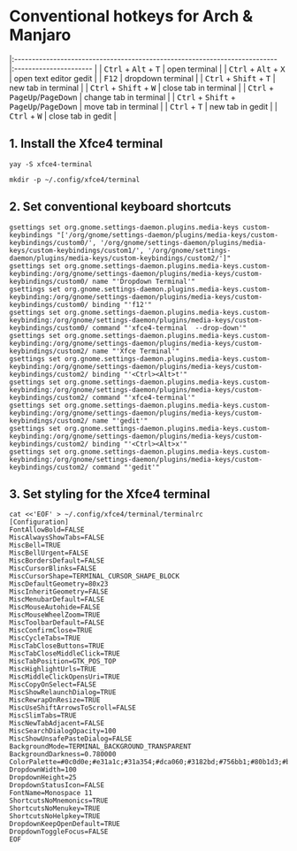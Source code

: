 # Conventional hotkeys for Arch & Manjaro

|:-------------------------------------------------------------------------- |:---------------------- |
| <kbd>Ctrl</kbd> + <kbd>Alt</kbd> + <kbd>T</kbd>                            | open terminal          |
| <kbd>Ctrl</kbd> + <kbd>Alt</kbd> + <kbd>X</kbd>                            | open text editor gedit |
| <kbd>F12</kbd>                                                             | dropdown terminal      |
| <kbd>Ctrl</kbd> + <kbd>Shift</kbd> + <kbd>T</kbd>                          | new tab in terminal    |
| <kbd>Ctrl</kbd> + <kbd>Shift</kbd> + <kbd>W</kbd>                          | close tab in terminal  |
| <kbd>Ctrl</kbd> + <kbd>PageUp</kbd>/<kbd>PageDown</kbd>                    | change tab in terminal |
| <kbd>Ctrl</kbd> + <kbd>Shift</kbd> + <kbd>PageUp</kbd>/<kbd>PageDown</kbd> | move tab in terminal   |
| <kbd>Ctrl</kbd> + <kbd>T</kbd>                                             | new tab in gedit       |
| <kbd>Ctrl</kbd> + <kbd>W</kbd>                                             | close tab in gedit     |

## 1. Install the Xfce4 terminal

```console
yay -S xfce4-terminal

mkdir -p ~/.config/xfce4/terminal
```

## 2. Set conventional keyboard shortcuts

```console
gsettings set org.gnome.settings-daemon.plugins.media-keys custom-keybindings "['/org/gnome/settings-daemon/plugins/media-keys/custom-keybindings/custom0/', '/org/gnome/settings-daemon/plugins/media-keys/custom-keybindings/custom1/', '/org/gnome/settings-daemon/plugins/media-keys/custom-keybindings/custom2/']"
gsettings set org.gnome.settings-daemon.plugins.media-keys.custom-keybinding:/org/gnome/settings-daemon/plugins/media-keys/custom-keybindings/custom0/ name "'Dropdown Terminal'"
gsettings set org.gnome.settings-daemon.plugins.media-keys.custom-keybinding:/org/gnome/settings-daemon/plugins/media-keys/custom-keybindings/custom0/ binding "'f12'"
gsettings set org.gnome.settings-daemon.plugins.media-keys.custom-keybinding:/org/gnome/settings-daemon/plugins/media-keys/custom-keybindings/custom0/ command "'xfce4-terminal  --drop-down'"
gsettings set org.gnome.settings-daemon.plugins.media-keys.custom-keybinding:/org/gnome/settings-daemon/plugins/media-keys/custom-keybindings/custom2/ name "'Xfce Terminal'"
gsettings set org.gnome.settings-daemon.plugins.media-keys.custom-keybinding:/org/gnome/settings-daemon/plugins/media-keys/custom-keybindings/custom2/ binding "'<Ctrl><Alt>t'"
gsettings set org.gnome.settings-daemon.plugins.media-keys.custom-keybinding:/org/gnome/settings-daemon/plugins/media-keys/custom-keybindings/custom2/ command "'xfce4-terminal'"
gsettings set org.gnome.settings-daemon.plugins.media-keys.custom-keybinding:/org/gnome/settings-daemon/plugins/media-keys/custom-keybindings/custom2/ name "'gedit'"
gsettings set org.gnome.settings-daemon.plugins.media-keys.custom-keybinding:/org/gnome/settings-daemon/plugins/media-keys/custom-keybindings/custom2/ binding "'<Ctrl><Alt>x'"
gsettings set org.gnome.settings-daemon.plugins.media-keys.custom-keybinding:/org/gnome/settings-daemon/plugins/media-keys/custom-keybindings/custom2/ command "'gedit'"
```

## 3. Set styling for the Xfce4 terminal

```console
cat <<'EOF' > ~/.config/xfce4/terminal/terminalrc
[Configuration]
FontAllowBold=FALSE
MiscAlwaysShowTabs=FALSE
MiscBell=TRUE
MiscBellUrgent=FALSE
MiscBordersDefault=FALSE
MiscCursorBlinks=FALSE
MiscCursorShape=TERMINAL_CURSOR_SHAPE_BLOCK
MiscDefaultGeometry=80x23
MiscInheritGeometry=FALSE
MiscMenubarDefault=FALSE
MiscMouseAutohide=FALSE
MiscMouseWheelZoom=TRUE
MiscToolbarDefault=FALSE
MiscConfirmClose=TRUE
MiscCycleTabs=TRUE
MiscTabCloseButtons=TRUE
MiscTabCloseMiddleClick=TRUE
MiscTabPosition=GTK_POS_TOP
MiscHighlightUrls=TRUE
MiscMiddleClickOpensUri=TRUE
MiscCopyOnSelect=FALSE
MiscShowRelaunchDialog=TRUE
MiscRewrapOnResize=TRUE
MiscUseShiftArrowsToScroll=FALSE
MiscSlimTabs=TRUE
MiscNewTabAdjacent=FALSE
MiscSearchDialogOpacity=100
MiscShowUnsafePasteDialog=FALSE
BackgroundMode=TERMINAL_BACKGROUND_TRANSPARENT
BackgroundDarkness=0.780000
ColorPalette=#0c0d0e;#e31a1c;#31a354;#dca060;#3182bd;#756bb1;#80b1d3;#b7b8b9;#737475;#e31a1c;#31a354;#dca060;#3182bd;#756bb1;#80b1d3;#fcfdfe
DropdownWidth=100
DropdownHeight=25
DropdownStatusIcon=FALSE
FontName=Monospace 11
ShortcutsNoMnemonics=TRUE
ShortcutsNoMenukey=TRUE
ShortcutsNoHelpkey=TRUE
DropdownKeepOpenDefault=TRUE
DropdownToggleFocus=FALSE
EOF
```
